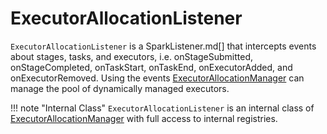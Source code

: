 # ExecutorAllocationListener

`ExecutorAllocationListener` is a SparkListener.md[] that intercepts events about stages, tasks, and executors, i.e. onStageSubmitted, onStageCompleted, onTaskStart, onTaskEnd, onExecutorAdded, and onExecutorRemoved. Using the events [ExecutorAllocationManager](ExecutorAllocationManager.md) can manage the pool of dynamically managed executors.

!!! note "Internal Class"
    `ExecutorAllocationListener` is an internal class of [ExecutorAllocationManager](ExecutorAllocationManager.md) with full access to internal registries.
